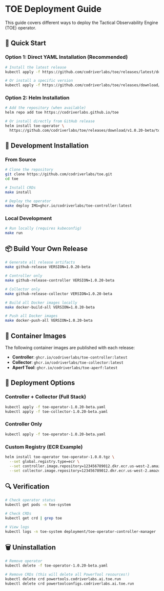 # TOE Deployment Guide

This guide covers different ways to deploy the Tactical Observability Engine (TOE) operator.

## 🚀 Quick Start

### Option 1: Direct YAML Installation (Recommended)

```bash
# Install the latest release
kubectl apply -f https://github.com/codriverlabs/toe/releases/latest/download/toe-operator-latest.yaml

# Or install a specific version
kubectl apply -f https://github.com/codriverlabs/toe/releases/download/v1.0.20-beta/toe-operator-1.0.20-beta.yaml
```

### Option 2: Helm Installation

```bash
# Add the repository (when available)
helm repo add toe https://codriverlabs.github.io/toe

# Or install directly from GitHub release
helm install toe-operator \
  https://github.com/codriverlabs/toe/releases/download/v1.0.20-beta/toe-operator-1.0.0.tgz
```

## 🔧 Development Installation

### From Source

```bash
# Clone the repository
git clone https://github.com/codriverlabs/toe.git
cd toe

# Install CRDs
make install

# Deploy the operator
make deploy IMG=ghcr.io/codriverlabs/toe-controller:latest
```

### Local Development

```bash
# Run locally (requires kubeconfig)
make run
```

## 📦 Build Your Own Release

```bash
# Generate all release artifacts
make github-release VERSION=1.0.20-beta

# Controller only
make github-release-controller VERSION=1.0.20-beta

# Collector only  
make github-release-collector VERSION=1.0.20-beta

# Build all Docker images locally
make docker-build-all VERSION=1.0.20-beta

# Push all Docker images
make docker-push-all VERSION=1.0.20-beta
```

## 🎯 Container Images

The following container images are published with each release:

- **Controller**: `ghcr.io/codriverlabs/toe-controller:latest`
- **Collector**: `ghcr.io/codriverlabs/toe-collector:latest`  
- **Aperf Tool**: `ghcr.io/codriverlabs/toe-aperf:latest`

## 🎯 Deployment Options

### Controller + Collector (Full Stack)
```bash
kubectl apply -f toe-operator-1.0.20-beta.yaml
kubectl apply -f toe-collector-1.0.20-beta.yaml
```

### Controller Only
```bash
kubectl apply -f toe-operator-1.0.20-beta.yaml
```

### Custom Registry (ECR Example)
```bash
helm install toe-operator toe-operator-1.0.0.tgz \
  --set global.registry.type=ecr \
  --set controller.image.repository=123456789012.dkr.ecr.us-west-2.amazonaws.com/codriverlabs/toe-controller \
  --set collector.image.repository=123456789012.dkr.ecr.us-west-2.amazonaws.com/codriverlabs/toe-collector
```

## 🔍 Verification

```bash
# Check operator status
kubectl get pods -n toe-system

# Check CRDs
kubectl get crd | grep toe

# View logs
kubectl logs -n toe-system deployment/toe-operator-controller-manager
```

## 🗑️ Uninstallation

```bash
# Remove operator
kubectl delete -f toe-operator-1.0.20-beta.yaml

# Remove CRDs (this will delete all PowerTool resources!)
kubectl delete crd powertools.codriverlabs.ai.toe.run
kubectl delete crd powertoolconfigs.codriverlabs.ai.toe.run
```

